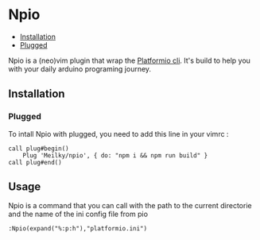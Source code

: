 # Npio

 - [Installation](#Installation)
  - [Plugged](#Plugged)

Npio is a (neo)vim plugin that wrap the [Platformio cli](https://docs.platformio.org/en/latest/core/index.html).
It's build to help you with your daily arduino programing journey.

## Installation

### Plugged

To intall Npio with plugged, you need to add this line in your vimrc :

```vim
call plug#begin()
	Plug 'Meilky/npio', { do: "npm i && npm run build" }
call plug#end()
```

## Usage

Npio is a command that you can call with the path to the current directorie and the name of the ini config file from pio

```vim
:Npio(expand("%:p:h"),"platformio.ini")
```
